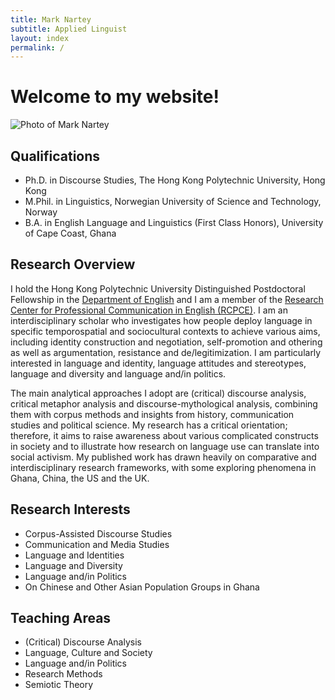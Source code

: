 ```yaml
---
title: Mark Nartey
subtitle: Applied Linguist
layout: index
permalink: /
---
```

# Welcome to my website!

![Photo of Mark Nartey](../assets/img/Headshot2.jpg 'Photo of Mark Nartey')

## Qualifications

* Ph.D. in Discourse Studies, The Hong Kong Polytechnic University, Hong Kong
* M.Phil. in Linguistics, Norwegian University of Science and Technology, Norway
* B.A. in English Language and Linguistics (First Class Honors), University of Cape Coast, Ghana

## Research Overview

I hold the Hong Kong Polytechnic University Distinguished Postdoctoral Fellowship in the [Department of English](https://www.polyu.edu.hk/engl/) and I am a member of the [Research Center for Professional Communication in English (RCPCE)](http://rcpce.engl.polyu.edu.hk/rcpce/). I am an interdisciplinary scholar who investigates how people deploy language in specific temporospatial and sociocultural contexts to achieve various aims, including identity construction and negotiation, self-promotion and othering as well as argumentation, resistance and de/legitimization. I am particularly interested in language and identity, language attitudes and stereotypes, language and diversity and language and/in politics.

The main analytical approaches I adopt are (critical) discourse analysis, critical metaphor analysis and discourse-mythological analysis, combining them with corpus methods and insights from history, communication studies and political science. My research has a critical orientation; therefore, it aims to raise awareness about various complicated constructs in society and to illustrate how research on language use can translate into social activism. My published work has drawn heavily on comparative and interdisciplinary research frameworks, with some exploring phenomena in Ghana, China, the US and the UK. 

## Research Interests

* Corpus-Assisted Discourse Studies
* Communication and Media Studies
* Language and Identities
* Language and Diversity
* Language and/in Politics
* On Chinese and Other Asian Population Groups in Ghana

## Teaching Areas

* (Critical) Discourse Analysis
* Language, Culture and Society
* Language and/in Politics
* Research Methods
* Semiotic Theory